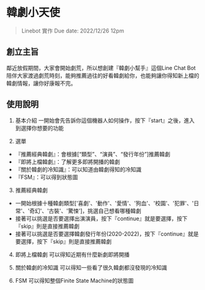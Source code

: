 # 韓劇小天使
> Linebot 實作
> Due date: 2022/12/26 12pm

## 創立主旨
鄰近放假期間，大家會開始劇荒，所以想創建『韓劇小幫手』這個Line Chat Bot陪伴大家渡過劇荒時刻，能夠推薦過往的好看韓劇給你，也能夠讓你得知新上檔的韓劇情報，讓你好康報不完。

## 使用說明
1. 基本介紹
一開始會先告訴你這個機器人如何操作，按下『start』之後，進入到選擇你想要的功能

2. 選單
- 『推薦經典韓劇』：會根據[“類型”、“演員”、“發行年份”]推薦韓劇
- 『即將上檔韓劇』：了解更多即將開播的韓劇
- 『關於韓劇的冷知識』：可以知道由韓劇得知的冷知識
- 『FSM』：可以得到狀態圖

3. 推薦經典韓劇
- 一開始根據十種韓劇類型['喜劇'、'動作'、'愛情'、'狗血'、'校園'、'犯罪'、'日常'、'奇幻'、'古裝'、'驚悚']，挑選自己想看哪種韓劇
- 接著可以挑選是否要選擇出演演員，按下『continue』就是要選擇，按下『skip』則是直接推薦韓劇
- 接著可以挑選是否要選擇韓劇發行年份(2020-2022)，按下『continue』就是要選擇，按下『skip』則是直接推薦韓劇

4. 即將上檔韓劇
可以得知近期有什麼新劇即將開播

5. 關於韓劇的冷知識
可以得知一些看了很久韓劇都沒發現的冷知識

6. FSM
可以得知整個Finite State Machine的狀態圖